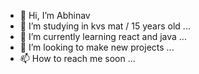 - 👋 Hi, I’m Abhinav
- 👀 I’m  studying in kvs mat  / 15 years old ...
- 🌱 I’m currently learning  react and java ...
- 💞️ I’m looking to  make new projects ...
- 📫 How to reach me soon  ...

<!---
abhinavdark/abhinavdark is a ✨ special ✨ repository because its `README.md` (this file) appears on your GitHub profile.
You can click the Preview link to take a look at your changes.
--->
